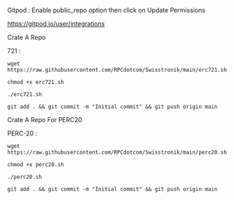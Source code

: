Gitpod : Enable public_repo option then click on Update Permissions

https://gitpod.io/user/integrations

Crate A Repo 

721 : 

```console
wget https://raw.githubusercontent.com/RPCdotcom/Swisstronik/main/erc721.sh
```

```console
chmod +x erc721.sh
```

```console
./erc721.sh
```

```console
git add . && git commit -m "Initial commit" && git push origin main
```
Crate A Repo For PERC20

PERC-20 : 

```console
wget https://raw.githubusercontent.com/RPCdotcom/Swisstronik/main/perc20.sh
```

```console
chmod +x perc20.sh
```

```console
./perc20.sh
```

```console
git add . && git commit -m "Initial commit" && git push origin main
```
